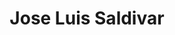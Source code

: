 ---
title: Jose Luis Saldivar
collection: members
layout: member_fr.html
image: Jose Luis Saldivar.jpg
url: jose-luis-saldivar
---